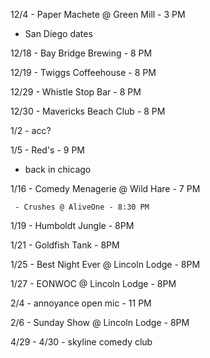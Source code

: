 12/4 - Paper Machete @ Green Mill - 3 PM

* San Diego dates

12/18 - Bay Bridge Brewing - 8 PM

12/19 - Twiggs Coffeehouse - 8 PM

12/29 - Whistle Stop Bar - 8 PM

12/30 - Mavericks Beach Club - 8 PM

1/2 - acc?

1/5 - Red's - 9 PM

* back in chicago 

1/16 - Comedy Menagerie @ Wild Hare - 7 PM

     - Crushes @ AliveOne - 8:30 PM

1/19 - Humboldt Jungle - 8PM

1/21 - Goldfish Tank - 8PM

1/25 - Best Night Ever @ Lincoln Lodge - 8PM

1/27 - EONWOC @ Lincoln Lodge - 8PM

2/4 - annoyance open mic - 11 PM

2/6 - Sunday Show @ Lincoln Lodge - 8PM

4/29 - 4/30 - skyline comedy club 
